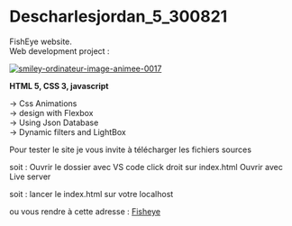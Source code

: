 # Descharlesjordan_5_300821

FishEye website. <br />
Web development project :

<a href="https://www.gifsanimes.com/cat-smileys-ordinateurs-318.htm"><img src="https://www.gifsanimes.com/data/media/318/smiley-ordinateur-image-animee-0017.gif" border="0" alt="smiley-ordinateur-image-animee-0017" /></a>

<strong>HTML 5, CSS 3, javascript</strong>

-> Css Animations<br />
-> design with Flexbox<br />
-> Using Json Database<br />
-> Dynamic filters and LightBox

Pour tester le site je vous invite à télécharger les fichiers sources

soit :
Ouvrir le dossier avec VS code
click droit sur index.html
Ouvrir avec Live server

soit :
lancer le index.html sur votre localhost

ou vous rendre à cette adresse :  <a href="sftp://u67837268@home403252265.1and1-data.host/FISHEYE/index.html" alt="adresse site fisheye">Fisheye</a>


